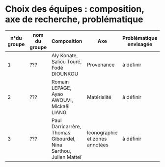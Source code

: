 # Choix des équipes : composition, axe de recherche, problématique

| n°du groupe 	| nom du groupe 	| Composition 	| Axe 	| Problématique envisagée 	|
|-	|-	|-	|-	|-	|
| 1 	|  ???	|Aly Konate, Saliou Touré, Fodé DIOUNKOU  	| Provenance 	| à définir 	|
| 2 	| ??? 	|Romain  LEPAGE, Ayao AWOUVI, Mickaël LIANG	| Matérialité 	|  à définir 	|
| 3 	| ??? 	|Paul Darricarrère, Thomas Gibourdel, Nina Sarthou, Julien Matteï  	| Iconographie et zones annotées 	| à définir |

